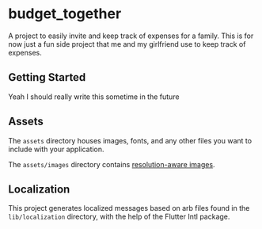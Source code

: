 # budget_together

A project to easily invite and keep track of expenses for a family. This is for now just a fun side project that me and my girlfriend use to keep track of expenses.

## Getting Started

Yeah I should really write this sometime in the future

## Assets

The `assets` directory houses images, fonts, and any other files you want to
include with your application.

The `assets/images` directory contains [resolution-aware
images](https://flutter.dev/docs/development/ui/assets-and-images#resolution-aware).

## Localization

This project generates localized messages based on arb files found in
the `lib/localization` directory, with the help of the Flutter Intl package.
